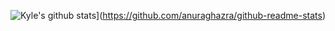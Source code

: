 ![Kyle's github stats](https://github-readme-stats.vercel.app/api?username=kyletruong)](https://github.com/anuraghazra/github-readme-stats)
